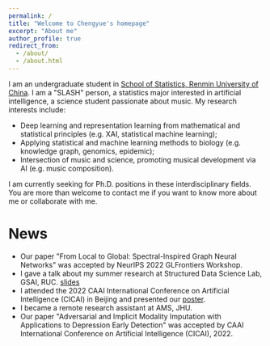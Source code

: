 ```yaml
---
permalink: /
title: "Welcome to Chengyue's homepage"
excerpt: "About me"
author_profile: true
redirect_from: 
  - /about/
  - /about.html
---
```


I am an undergraduate student in [School of Statistics, Renmin University of China](http://stat.ruc.edu.cn/Home/index.htm). I am a "SLASH" person, a statistics major interested in artificial intelligence, a science student passionate about music. My research interests include:
- Deep learning and representation learning from mathematical and statistical principles (e.g. XAI, statistical machine learning);
- Applying statistical and machine learning methods to biology (e.g. knowledge graph, genomics, epidemic);
- Intersection of music and science, promoting musical development via AI (e.g. music composition).

I am currently seeking for Ph.D. positions in these interdisciplinary fields. You are more than welcome to contact me if you want to know more about me or collaborate with me.

News
======
- Our paper "From Local to Global: Spectral-Inspired Graph Neural Networks" was accepted by NeurIPS 2022 GLFrontiers Workshop.
- I gave a talk about my summer research at Structured Data Science Lab, GSAI, RUC. [slides](https://chengyuehuang511.github.io/files/spectral_inspired_gnn_pre.pdf)
- I attended the 2022 CAAI International Conference on Artificial Intelligence (CICAI) in Beijing and presented our [poster](https://chengyuehuang511.github.io/files/poster.pdf).
- I became a remote research assistant at AMS, JHU.
- Our paper "Adversarial and Implicit Modality Imputation with Applications to Depression Early Detection" was accepted by CAAI International Conference on Artificial Intelligence (CICAI), 2022.


